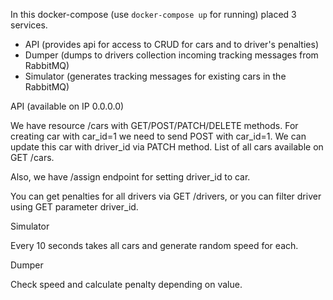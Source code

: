 In this docker-compose (use `docker-compose up` for running) placed 3 services.

- API (provides api for access to CRUD for cars and to driver's penalties)
- Dumper (dumps to drivers collection incoming tracking messages from RabbitMQ)
- Simulator (generates tracking messages for existing cars in the RabbitMQ)



API (available on IP 0.0.0.0)

We have resource /cars with GET/POST/PATCH/DELETE methods.
For creating car with car_id=1 we need to send POST with car_id=1.
We can update this car with driver_id via PATCH method.
List of all cars available on GET /cars.

Also, we have /assign endpoint for setting driver_id to car.

You can get penalties for all drivers via GET /drivers, 
or you can filter driver using GET parameter driver_id.

 
 
Simulator

Every 10 seconds takes all cars and generate random speed for each.



Dumper

Check speed and calculate penalty depending on value.


